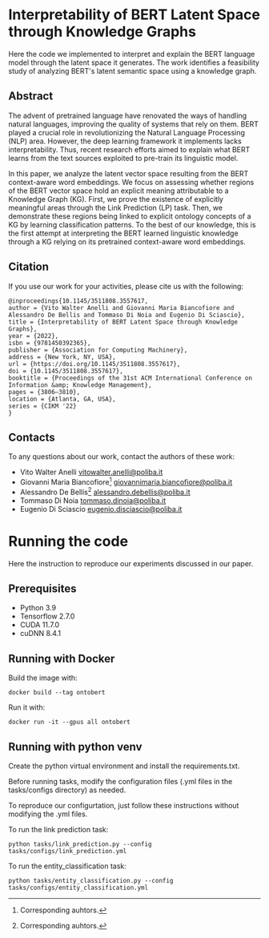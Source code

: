# Interpretability of BERT Latent Space through Knowledge Graphs

Here the code we implemented to interpret and explain the BERT language model through the latent space it generates. The work identifies a feasibility study of analyzing BERT's latent semantic space using a knowledge graph.

## Abstract

The advent of pretrained language have renovated the ways of handling natural languages, improving the quality of systems that rely on them. BERT played a crucial role in revolutionizing the Natural Language Processing (NLP) area.
However, the deep learning framework it implements lacks interpretability. 
Thus, recent research efforts aimed to explain what BERT learns from the text sources exploited to pre-train its linguistic model.

In this paper, we analyze the latent vector space resulting from the BERT context-aware word embeddings. We focus on assessing whether regions of the BERT vector space hold an explicit meaning attributable to a Knowledge Graph (KG).
First, we prove the existence of explicitly meaningful areas through the Link Prediction (LP) task. Then, we demonstrate these regions being linked to explicit ontology concepts of a KG by learning classification patterns.
To the best of our knowledge, this is the first attempt at interpreting the BERT learned linguistic knowledge through a KG relying on its pretrained context-aware word embeddings.

## Citation

If you use our work for your activities, please cite us with the following:

```
@inproceedings{10.1145/3511808.3557617,
author = {Vito Walter Anelli and Giovanni Maria Biancofiore and Alessandro De Bellis and Tommaso Di Noia and Eugenio Di Sciascio},
title = {Interpretability of BERT Latent Space through Knowledge Graphs},
year = {2022},
isbn = {9781450392365},
publisher = {Association for Computing Machinery},
address = {New York, NY, USA},
url = {https://doi.org/10.1145/3511808.3557617},
doi = {10.1145/3511808.3557617},
booktitle = {Proceedings of the 31st ACM International Conference on Information &amp; Knowledge Management},
pages = {3806–3810},
location = {Atlanta, GA, USA},
series = {CIKM '22}
}
```

## Contacts

To any questions about our work, contact the authors of these work:

* Vito Walter Anelli [vitowalter.anelli@poliba.it](mailto:vitowalter.anelli@poliba.it)
* Giovanni Maria Biancofiore[^1] [giovannimaria.biancofiore@poliba.it](mailto:giovannimaria.biancofiore@poliba.it)
* Alessandro De Bellis[^1] [alessandro.debellis@poliba.it](mailto:alessandro.debellis@poliba.it)
* Tommaso Di Noia [tommaso.dinoia@poliba.it](mailto:tommaso.dinoia@poliba.it)
* Eugenio Di Sciascio [eugenio.disciascio@poliba.it](mailto:eugenio.disciascio@poliba.it)

[^1]: Corresponding auhtors.

# Running the code

Here the instruction to reproduce our experiments discussed in our paper.

## Prerequisites

* Python 3.9
* Tensorflow 2.7.0
* CUDA 11.7.0
* cuDNN 8.4.1

## Running with Docker

Build the image with:

```
docker build --tag ontobert
```

Run it with:

```
docker run -it --gpus all ontobert
```

## Running with python venv

Create the python virtual environment and install the requirements.txt.

Before running tasks, modify the configuration files (.yml files in the
tasks/configs directory) as needed.

To reproduce our configurtation, just follow these instructions without modifying the .yml files.

To run the link prediction task:

```
python tasks/link_prediction.py --config tasks/configs/link_prediction.yml
```

To run the entity_classification task:

```
python tasks/entity_classification.py --config tasks/configs/entity_classification.yml
```

